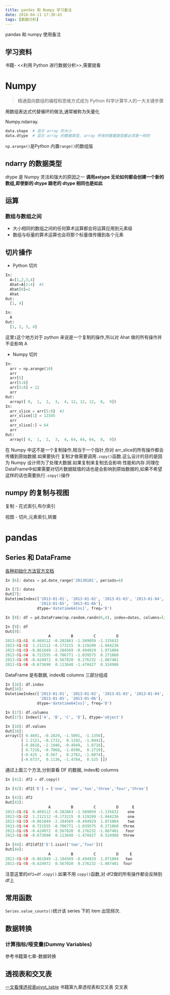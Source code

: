 ```yaml
---
title: pandas 和 Numpy 学习备注
date: 2018-04-11 17:30:43
tags: [数据分析]
---
```


pandas 和 numpy 使用备注<!--more-->

## 学习资料

书籍- &lt;&lt;利用 Python 进行数据分析>>,需要就看

# Numpy

> 精通面向数组的编程和思维方式成为 Python 科学计算牛人的一大关键步骤

用数组表达式代替循环的做法,通常被称为矢量化

Numpy.ndarray.

```python
data.shape  # 显示 array 的大小
data.dtype  # 显示 array 的数据类型, array 所有的数据类型都必须是一样的
```

`np.arange()`是Python 内置`range()`的数组版

## ndarry 的数据类型
dtype 是 Numpy 灵活和强大的原因之一
**调用astype 无论如何都会创建一个新的数组,即使新的 dtype 跟老的 dtype 相同也是如此**


## 运算
### 数组与数组之间
- 大小相同的数组之间的任何算术运算都会将运算应用到元素级
- 数组与标量的算术运算也会将那个标量值传播到各个元素

## 切片操作
- Python 切片
```python
In:
  A=[1,2,3,4]
  Ahat=A[2:4]  #1
  Ahat[0]=1
  Ahat
Out:
  [1, 4]

In:
  A
Out:
  [1, 2, 3, 4]
```
这里`1`这个地方对于 python 来说是一个复制的操作,所以对 Ahat 做的所有操作并不会影响 A
- Numpy 切片
```python
In:
  arr = np.arange(10)
  arr
  arr[5]
  arr[5:8]
  arr[5:8] = 12
  arr
Out:
  array([ 0,  1,  2,  3,  4, 12, 12, 12,  8,  9])
In:
  arr_slice = arr[5:8]  #2
  arr_slice[1] = 12345
  arr
  arr_slice[:] = 64
  arr
Out:
  array([ 0,  1,  2,  3,  4, 64, 64, 64,  8,  9])
```
在 Numpy 中这不是一个复制操作,相当于一个指针,你对 arr_slice的所有操作都会传播到原始数据.如果要执行
复制才做需要调用`.copy()`函数.这么设计的目的是因为 Numpy 设计师为了处理大数据.如果复制来复制去会影响
性能和内存.同理在 DataFrame中如果需要对切片数据赋值的话也是会影响到原始数据的,如果不希望这样的话也需要执行`.copy()`操作

## numpy 的复制与视图
复制 - 花式索引,布尔索引

视图 - 切片,元素索引,转置




# pandas

## Series 和 DataFrame

[各种初始化方法官方文档](http://pandas.pydata.org/pandas-docs/stable/dsintro.html#name-attribute)

```python
In [6]: dates = pd.date_range('20130101', periods=6)

In [7]: dates
Out[7]:
DatetimeIndex(['2013-01-01', '2013-01-02', '2013-01-03', '2013-01-04',
               '2013-01-05', '2013-01-06'],
              dtype='datetime64[ns]', freq='D')

In [8]: df = pd.DataFrame(np.random.randn(6,4), index=dates, columns=list('ABCD'))

In [9]: df
Out[9]:
                   A         B         C         D
2013-01-01  0.469112 -0.282863 -1.509059 -1.135632
2013-01-02  1.212112 -0.173215  0.119209 -1.044236
2013-01-03 -0.861849 -2.104569 -0.494929  1.071804
2013-01-04  0.721555 -0.706771 -1.039575  0.271860
2013-01-05 -0.424972  0.567020  0.276232 -1.087401
2013-01-06 -0.673690  0.113648 -1.478427  0.524988
```

DataFrame 是有数据, index和 columns 三部分组成

```python
In [16]: df.index
Out[16]:
DatetimeIndex(['2013-01-01', '2013-01-02', '2013-01-03', '2013-01-04',
               '2013-01-05', '2013-01-06'],
              dtype='datetime64[ns]', freq='D')

In [17]: df.columns
Out[17]: Index(['A', 'B', 'C', 'D'], dtype='object')

In [18]: df.values
Out[18]:
array([[ 0.4691, -0.2829, -1.5091, -1.1356],
       [ 1.2121, -0.1732,  0.1192, -1.0442],
       [-0.8618, -2.1046, -0.4949,  1.0718],
       [ 0.7216, -0.7068, -1.0396,  0.2719],
       [-0.425 ,  0.567 ,  0.2762, -1.0874],
       [-0.6737,  0.1136, -1.4784,  0.525 ]])
```

通过上面三个方法,分别查看 DF 的数据, index和 columns

```python
In [41]: df2 = df.copy()

In [42]: df2['E'] = ['one', 'one','two','three','four','three']

In [43]: df2
Out[43]:
                   A         B         C         D      E
2013-01-01  0.469112 -0.282863 -1.509059 -1.135632    one
2013-01-02  1.212112 -0.173215  0.119209 -1.044236    one
2013-01-03 -0.861849 -2.104569 -0.494929  1.071804    two
2013-01-04  0.721555 -0.706771 -1.039575  0.271860  three
2013-01-05 -0.424972  0.567020  0.276232 -1.087401   four
2013-01-06 -0.673690  0.113648 -1.478427  0.524988  three

In [44]: df2[df2['E'].isin(['two','four'])]
Out[44]:
                   A         B         C         D     E
2013-01-03 -0.861849 -2.104569 -0.494929  1.071804   two
2013-01-05 -0.424972  0.567020  0.276232 -1.087401  four
```

注意这里的`df2=df.copy()`.如果不用 `copy()`函数,对 df2做的所有操作都会反映到 df上

## 常用函数

`Series.value_counts()`统计该 series 下的 item 出现频次.

## 数据转换

### 计算指标/哑变量(Dummy Variables)

参考书籍第七章-数据转换

## 透视表和交叉表

[一文看懂透视表pivot_table](一文看懂透视表pivot_table)
书籍第九章透视表和交叉表
交叉表
